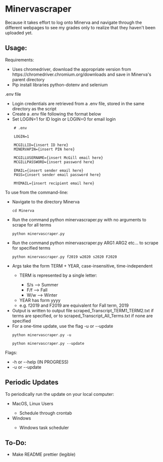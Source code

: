 # Minervascraper

<p> Because it takes effort to log onto Minerva and navigate through the different webpages to see my grades only to realize that they haven't been uploaded yet. </p>

## Usage:
<p> Requirements: </p>
<ul>
    <li> Uses chromedriver, download the appropriate version from https://chromedriver.chromium.org/downloads and save in Minerva's parent directory </li>
    <li> Pip install libraries python-dotenv and selenium </li>
</ul>
<p> .env file </p>
<ul>
    <li> Login credentials are retrieved from a .env file, stored in the same directory as the script </li>
    <li> Create a .env file following the format below
    <li> Set LOGIN=1 for ID login or LOGIN=0 for email login
</ul>

<html>
    <head>
              
        # .env

        LOGIN=1

        MCGILLID={insert ID here}
        MINERVAPIN={insert PIN here}

        MCGILLUSERNAME={insert McGill email here}
        MCGILLPASSWORD={insert password here}
        
        EMAIL={insert sender email here}
        PASS={insert sender email password here}

        MYEMAIL={insert recipient email here}

</html>

<p> To use from the command-line: </p>
<ul>
    <li> Navigate to the directory Minerva </li>
<html>
<head>
              
    cd Minerva

</html>
    <li> Run the command python minervascraper.py with no arguments to scrape for all terms </li>
<html>
<head>
              
    python minervascraper.py

</html>
    <li> Run the command python minervascraper.py ARG1 ARG2 etc... to scrape for specified terms </li>
<html>
<head>
              
    python minervascraper.py f2019 w2020 s2020 F2020

</html>
    <li> Args take the form TERM + YEAR, case-insensitive, time-independent </li>
    <ul>
        <li> TERM is represented by a single letter: </li>
        <ul>
            <li> S/s --> Summer </li>
            <li> F/f --> Fall </li>
            <li> W/w --> Winter </li>
        </ul>
        <li> YEAR has form yyyy </li>
        <li> e.g. f2019 and F2019 are equivalent for Fall term, 2019 </li>
    </ul>
    <li> Output is written to output file scraped_Transcript_TERM1_TERM2.txt if terms are specified, or to scraped_Transcript_All_Terms.txt if none are specified </li>
    <li> For a one-time update, use the flag -u or --update </li>
<html>
<head>
              
    python minervascraper.py -u

    python minervascraper.py --update

</html>
</ul>
</p>
<p> Flags: </p>
<ul> 
    <li> -h or --help (IN PROGRESS) </li>
    <li> -u or --update </li>
</ul>

## Periodic Updates
<p> To periodically run the update on your local computer: </p>
<ul>
    <li> MacOS, Linux Users</li>
    <ul>
        <li> Schedule through crontab </li>
    </ul>
    <li> Windows </li>
    <ul>
        <li> Windows task scheduler </li>
    </ul>
</ul>

## To-Do:
<ul>
    <li> Make README prettier (legible) </li>
</ul>
